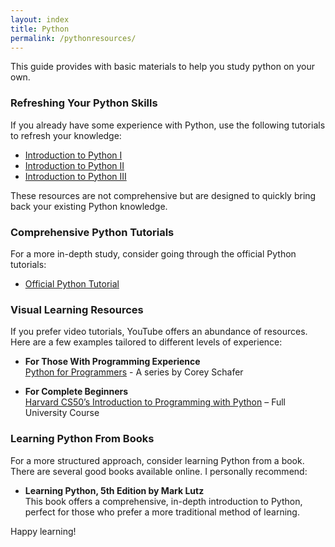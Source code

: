 ```yaml
---
layout: index
title: Python
permalink: /pythonresources/
---
```


This guide provides with basic materials to help you study python on your own.

### Refreshing Your Python Skills

If you already have some experience with Python, use the following tutorials to refresh your knowledge:

- [Introduction to Python I](https://clemsonciti.github.io/rcde_workshops/python_programming/01-IntroToPython-I.html)
- [Introduction to Python II](https://clemsonciti.github.io/rcde_workshops/python_programming/02-IntroToPython-II.html)
- [Introduction to Python III](https://clemsonciti.github.io/rcde_workshops/python_programming/03-IntroToPython-III.html)

These resources are not comprehensive but are designed to quickly bring back your existing Python knowledge.

### Comprehensive Python Tutorials

For a more in-depth study, consider going through the official Python tutorials:

- [Official Python Tutorial](https://docs.python.org/3/tutorial/index.html)

### Visual Learning Resources

If you prefer video tutorials, YouTube offers an abundance of resources. Here are a few examples tailored to different levels of experience:

- **For Those With Programming Experience**  
  [Python for Programmers](https://www.youtube.com/watch?v=YYXdXT2l-Gg&list=PL-osiE80TeTt2d9bfVyTiXJA-UTHn6WwU) - A series by Corey Schafer

- **For Complete Beginners**  
  [Harvard CS50’s Introduction to Programming with Python](https://www.youtube.com/playlist?list=PLhQjrBD2T382Nz7z1AEXmioc27axa19Kv) – Full University Course

### Learning Python From Books

For a more structured approach, consider learning Python from a book. There are several good books available online. I personally recommend:

- **Learning Python, 5th Edition by Mark Lutz**  
  This book offers a comprehensive, in-depth introduction to Python, perfect for those who prefer a more traditional method of learning.

Happy learning!
